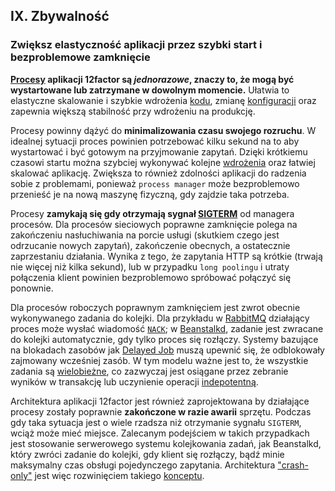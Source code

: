 ## IX. Zbywalność
### Zwiększ elastyczność aplikacji przez szybki start i bezproblemowe zamknięcie

**[Procesy](./processes) aplikacji 12factor są *jednorazowe*, znaczy to, że mogą być wystartowane lub zatrzymane w dowolnym momencie.** Ułatwia to elastyczne skalowanie i szybkie wdrożenia [kodu](./codebase), zmianę [konfiguracji](./config) oraz zapewnia większą stabilność przy wdrożeniu na produkcję.

Procesy powinny dążyć do **minimalizowania czasu swojego rozruchu**. W idealnej sytuacji proces powinien potrzebować kilku sekund na to aby wystartować i być gotowym na przyjmowanie zapytań. Dzięki krótkiemu czasowi startu można szybciej wykonywać kolejne [wdrożenia](./build-release-run) oraz łatwiej skalować aplikację. Zwiększa to również zdolności aplikacji do radzenia sobie z problemami, ponieważ `process manager` może bezproblemowo przenieść je na nową maszynę fizyczną, gdy zajdzie taka potrzeba.

Procesy **zamykają się gdy otrzymają sygnał [SIGTERM](http://en.wikipedia.org/wiki/SIGTERM)** od managera procesów. Dla procesów sieciowych poprawne zamknięcie polega na zakończeniu nasłuchiwania na porcie usługi (skutkiem czego jest odrzucanie nowych zapytań), zakończenie obecnych, a ostatecznie zaprzestaniu działania. Wynika z tego, że zapytania HTTP są krótkie (trwają nie więcej niż kilka sekund), lub w przypadku `long poolingu` i utraty połączenia klient powinien bezproblemowo spróbować połączyć się ponownie.

Dla procesów roboczych poprawnym zamknięciem jest zwrot obecnie wykonywanego zadania do kolejki. Dla przykładu w [RabbitMQ](http://www.rabbitmq.com/) działający proces może wysłać wiadomość [`NACK`](http://www.rabbitmq.com/amqp-0-9-1-quickref.html#basic.nack); w [Beanstalkd](http://kr.github.com/beanstalkd/), zadanie jest zwracane do kolejki automatycznie, gdy tylko proces się rozłączy. Systemy bazujące na blokadach zasobów jak [Delayed Job](https://github.com/collectiveidea/delayed_job#readme) muszą upewnić się, że odblokowały zajmowany wcześniej zasób. W tym modelu ważne jest to, że wszystkie zadania są [wielobieżne](http://pl.wikipedia.org/wiki/Wielobieżność), co zazwyczaj jest osiągane przez zebranie wyników w transakcję lub uczynienie operacji [indepotentną](http://pl.wikipedia.org/wiki/Idempotentno%C5%9B%C4%87).

Architektura aplikacji 12factor jest również zaprojektowana by działające procesy zostały poprawnie **zakończone w razie awarii** sprzętu. Podczas gdy taka sytuacja jest o wiele rzadsza niż otrzymanie sygnału `SIGTERM`, wciąż może mieć miejsce. Zalecanym podejściem w takich przypadkach jest stosowanie serwerowego systemu kolejkowania zadań, jak Beanstalkd, który zwróci zadanie do kolejki, gdy klient się rozłączy, bądź minie maksymalny czas obsługi pojedynczego zapytania. Architektura ["crash-only"](http://lwn.net/Articles/191059/) jest więc rozwinięciem takiego [konceptu](http://docs.couchdb.org/en/latest/intro/overview.html).


